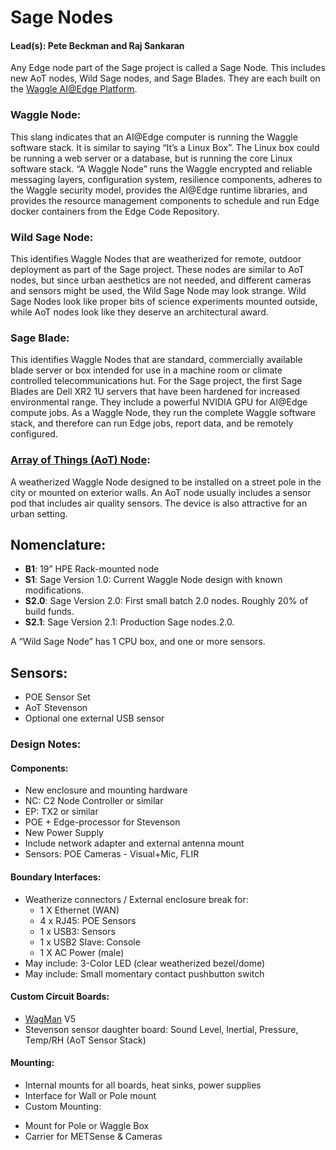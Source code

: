 # Sage Nodes

#### Lead(s): Pete Beckman and Raj Sankaran

Any Edge node part of the Sage project is called a Sage Node.  This includes new AoT nodes, Wild Sage nodes, and Sage Blades. They 
are each built on the [Waggle AI@Edge Platform](https://github.com/waggle-sensor/waggle).

### Waggle Node:  
This slang indicates that an AI@Edge computer is running the Waggle software stack.  It is similar to saying “It’s a Linux Box”.  The Linux box could be running a web server or a database, but is running the core Linux software stack.  “A Waggle Node” runs the Waggle encrypted and reliable messaging layers, configuration system, resilience components, adheres to the Waggle security model, provides the AI@Edge runtime libraries, and provides the resource management components to schedule and run Edge docker containers from the Edge Code Repository. 
 
### Wild Sage Node:
This identifies Waggle Nodes that are weatherized for remote, outdoor deployment as part of the Sage project.  These nodes are similar to AoT nodes, but since urban aesthetics are not needed, and different cameras and sensors might be used, the Wild Sage Node may look strange.  Wild Sage Nodes look like proper bits of science experiments mounted outside, while AoT nodes look like they deserve an architectural award. 
 
### Sage Blade:
This identifies Waggle Nodes that are standard, commercially available blade server or box intended for use in a machine room or climate controlled telecommunications hut.  For the Sage project, the first Sage Blades are Dell XR2 1U servers that have been hardened for increased environmental range. They include a powerful NVIDIA GPU for AI@Edge compute jobs.  As a Waggle Node, they run the complete Waggle software stack, and therefore can run Edge jobs, report data, and be remotely configured.

### [Array of Things (AoT) Node](https://arrayofthings.github.io/):  
A weatherized Waggle Node designed to be installed on a street pole in the city or mounted on exterior walls.  An AoT node usually includes a sensor pod that includes air quality sensors.  The device is also attractive for an urban setting. 


## Nomenclature:
* **B1**: 19” HPE Rack-mounted node
* **S1**: Sage Version 1.0:  Current Waggle Node design with known modifications. 
* **S2.0**:  Sage Version 2.0:  First small batch 2.0 nodes.  Roughly 20% of build funds.
* **S2.1**:  Sage Version 2.1:  Production Sage nodes.2.0.

A “Wild Sage Node” has 1 CPU box, and one or more sensors.

## Sensors: 
 * POE Sensor Set
 * AoT Stevenson
 * Optional one external USB sensor

### Design Notes:

#### Components:
* New enclosure and mounting hardware
* NC: C2 Node Controller or similar
* EP: TX2 or similar
* POE + Edge-processor for Stevenson
* New Power Supply
* Include network adapter and external antenna mount
* Sensors: POE Cameras - Visual+Mic, FLIR

#### Boundary Interfaces:
* Weatherize connectors / External enclosure break for:
  - 1 X Ethernet (WAN)
  - 4 x RJ45: POE Sensors
  - 1 x USB3: Sensors
  - 1 x USB2 Slave: Console
  - 1 X AC Power (male)
* May include: 3-Color LED (clear weatherized bezel/dome)
* May include: Small momentary contact pushbutton switch

#### Custom Circuit Boards: 
 * [WagMan](https://github.com/waggle-sensor/wagman) V5
 * Stevenson sensor daughter board: Sound Level, Inertial, Pressure, Temp/RH (AoT Sensor Stack)
 
#### Mounting:
 * Internal mounts for all boards, heat sinks, power supplies
 * Interface for Wall or Pole mount
 * Custom Mounting:
  - Mount for Pole or Waggle Box
  - Carrier for METSense & Cameras
